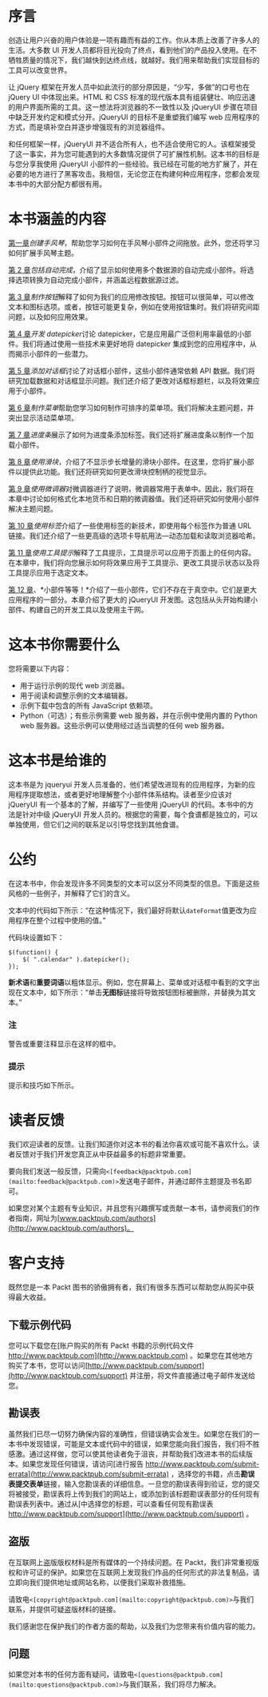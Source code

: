 # 序言

创造让用户兴奋的用户体验是一项有趣而有益的工作。你从本质上改善了许多人的生活。大多数 UI 开发人员都将目光投向了终点，看到他们的产品投入使用。在不牺牲质量的情况下，我们越快到达终点线，就越好。我们用来帮助我们实现目标的工具可以改变世界。

让 jQuery 框架在开发人员中如此流行的部分原因是，“少写，多做”的口号也在 jQuery UI 中体现出来。HTML 和 CSS 标准的现代版本具有组装健壮、响应迅速的用户界面所需的工具。这一想法将浏览器的不一致性以及 jQueryUI 步骤在项目中缺乏开发约定和模式分开。jQueryUI 的目标不是重塑我们编写 web 应用程序的方式，而是填补空白并逐步增强现有的浏览器组件。

和任何框架一样，jQueryUI 并不适合所有人，也不适合使用它的人。该框架接受了这一事实，并为您可能遇到的大多数情况提供了可扩展性机制。这本书的目标是与您分享我使用 jQueryUI 小部件的一些经验。我已经在可能的地方扩展了，并在必要的地方进行了黑客攻击。我相信，无论您正在构建何种应用程序，您都会发现本书中的大部分配方都很有用。

# **本书涵盖的内容**

[第一章](01.html "Chapter 1. Creating Accordions")*创建手风琴*，帮助您学习如何在手风琴小部件之间拖放。此外，您还将学习如何扩展手风琴主题。

[第 2 章](02.html "Chapter 2. Including Autocompletes")*包括自动完成*，介绍了显示如何使用多个数据源的自动完成小部件。将选择选项转换为自动完成小部件，并涵盖远程数据源过滤。

[第 3 章](03.html "Chapter 3. Crafting Buttons")*制作按钮*解释了如何为我们的应用修改按钮。按钮可以很简单，可以修改文本和图标选项。或者，按钮可能更复杂，例如在使用按钮集时。我们将研究间距问题，以及如何应用效果。

[第 4 章](04.html "Chapter 4. Developing Datepickers")*开发 datepicker*讨论 datepicker，它是应用最广泛但利用率最低的小部件。我们将通过使用一些技术来更好地将 datepicker 集成到您的应用程序中，从而揭示小部件的一些潜力。

[第 5 章](05.html "Chapter 5. Adding Dialogs")*添加对话框*讨论了对话框小部件，这些小部件通常依赖 API 数据。我们将研究加载数据和对话框显示问题。我们还介绍了更改对话框标题栏，以及将效果应用于小部件。

[第 6 章](06.html "Chapter 6. Making Menus")*制作菜单*帮助您学习如何制作可排序的菜单项。我们将解决主题问题，并突出显示活动菜单项。

[第 7 章](07.html "Chapter 7. Progress Bars")*进度条*展示了如何为进度条添加标签。我们还将扩展进度条以制作一个加载小部件。

[第 8 章](08.html "Chapter 8. Using Sliders")*使用滑块*，介绍了不显示步长增量的滑块小部件。在这里，您将扩展小部件以提供此功能。我们还将研究如何更改滑块控制柄的视觉显示。

[第 9 章](09.html "Chapter 9. Using Spinners")*使用微调器*对微调器进行了说明，微调器常用于表单中。因此，我们将在本章中讨论如何格式化本地货币和日期的微调器值。我们还将研究如何使用小部件解决主题问题。

[第 10 章](10.html "Chapter 10. Using Tabs")*使用标签*介绍了一些使用标签的新技术，即使用每个标签作为普通 URL 链接。我们还介绍了一些更高级的选项卡导航用法—动态加载和读取浏览器哈希。

[第 11 章](11.html "Chapter 11. Using Tooltips")*使用工具提示*解释了工具提示，工具提示可以应用于页面上的任何内容。在本章中，我们将向您展示如何将效果应用于工具提示、更改工具提示状态以及将工具提示应用于选定文本。

[第 12 章](12.html "Chapter 12. Widgets and More!")、*小部件等等！*介绍了一些小部件，它们不存在于真空中。它们是更大应用程序的一部分。本章介绍了更大的 jQueryUI 开发图。这包括从头开始构建小部件、构建自己的开发工具以及使用主干网。

# 这本书你需要什么

您将需要以下内容：

*   用于运行示例的现代 web 浏览器。
*   用于阅读和调整示例的文本编辑器。
*   示例下载中包含的所有 JavaScript 依赖项。
*   Python（可选）；有些示例需要 web 服务器，并在示例中使用内置的 Python web 服务器。这些示例可以使用经过适当调整的任何 web 服务器。

# 这本书是给谁的

这本书是为 jqueryui 开发人员准备的，他们希望改进现有的应用程序，为新的应用程序提取想法，或者更好地理解整个小部件体系结构。读者至少应该对 jQueryUI 有一个基本的了解，并编写了一些使用 jQueryUI 的代码。本书中的方法是针对中级 jQueryUI 开发人员的。根据您的需要，每个食谱都是独立的，可以单独使用，但它们之间的联系足以引导您找到其他食谱。

# 公约

在这本书中，你会发现许多不同类型的文本可以区分不同类型的信息。下面是这些风格的一些例子，并解释了它们的含义。

文本中的代码如下所示：“在这种情况下，我们最好将默认`dateFormat`值更改为应用程序在整个过程中使用的值。”

代码块设置如下：

```
$(function() {
    $( ".calendar" ).datepicker();
});
```

**新术语**和**重要词语**以粗体显示。例如，您在屏幕上、菜单或对话框中看到的文字出现在文本中，如下所示：“单击**无图标**链接将导致按钮图标被删除，并替换为其文本。”

### 注

警告或重要注释显示在这样的框中。

### 提示

提示和技巧如下所示。

# 读者反馈

我们欢迎读者的反馈。让我们知道你对这本书的看法你喜欢或可能不喜欢什么。读者反馈对于我们开发您真正从中获益最多的标题非常重要。

要向我们发送一般反馈，只需向`<[feedback@packtpub.com](mailto:feedback@packtpub.com)>`发送电子邮件，并通过邮件主题提及书名即可。

如果您对某个主题有专业知识，并且您有兴趣撰写或贡献一本书，请参阅我们的作者指南，网址为[www.packtpub.com/authors](http://www.packtpub.com/authors)。

# 客户支持

既然您是一本 Packt 图书的骄傲拥有者，我们有很多东西可以帮助您从购买中获得最大收益。

## 下载示例代码

您可以下载您在[账户购买的所有 Packt 书籍的示例代码文件 http://www.packtpub.com](http://www.packtpub.com) 。如果您在其他地方购买了本书，您可以访问[http://www.packtpub.com/support](http://www.packtpub.com/support) 并注册，将文件直接通过电子邮件发送给您。

## 勘误表

虽然我们已尽一切努力确保内容的准确性，但错误确实会发生。如果您在我们的一本书中发现错误，可能是文本或代码中的错误，如果您能向我们报告，我们将不胜感激。通过这样做，您可以使其他读者免于沮丧，并帮助我们改进本书的后续版本。如果您发现任何错误，请访问[进行报告 http://www.packtpub.com/submit-errata](http://www.packtpub.com/submit-errata) ，选择您的书籍，点击**勘误表****提交****表单**链接，输入您勘误表的详细信息。一旦您的勘误表得到验证，您的提交将被接受，勘误表将上传到我们的网站上，或添加到该标题勘误表部分的任何现有勘误表列表中。通过从[中选择您的标题，可以查看任何现有勘误表 http://www.packtpub.com/support](http://www.packtpub.com/support) 。

## 盗版

在互联网上盗版版权材料是所有媒体的一个持续问题。在 Packt，我们非常重视版权和许可证的保护。如果您在互联网上发现我们作品的任何形式的非法复制品，请立即向我们提供地址或网站名称，以便我们采取补救措施。

请致电`<[copyright@packtpub.com](mailto:copyright@packtpub.com)>`与我们联系，并提供可疑盗版材料的链接。

我们感谢您在保护我们的作者方面的帮助，以及我们为您带来有价值内容的能力。

## 问题

如果您对本书的任何方面有疑问，请致电`<[questions@packtpub.com](mailto:questions@packtpub.com)>`与我们联系，我们将尽力解决。